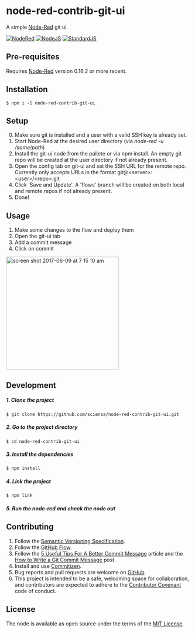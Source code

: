 # node-red-contrib-git-ui

A simple [Node-Red](http://nodered.org) git ui.

[![NodeRed](https://img.shields.io/badge/Node--Red-0.16.2-red.svg)](http://nodered.org)
[![NodeJS](https://img.shields.io/badge/Node.js-6.10.2-brightgreen.svg)](https://nodejs.org)
[![StandardJS](https://img.shields.io/badge/code_style-standard-brightgreen.svg)](https://standardjs.com)

## Pre-requisites

Requires [Node-Red](http://nodered.org) version 0.16.2 or more recent.

## Installation

    $ npm i -S node-red-contrib-git-ui

## Setup

0. Make sure git is installed and a user with a valid SSH key is already set.
1. Start Node-Red at the desired user directory (via *node-red -u /some/path*)
2. Install the git-ui node from the pallete or via npm install. An empty git repo will be created at the user directory if not already present.
3. Open the config tab on git-ui and set the SSH URL for the remote repo. Currently only accepts URLs in the format git@\<server\>:\<user\>/\<repo\>.git
4. Click 'Save and Update'. A 'flows' branch will be created on both local and remote repos if not already present.
5. Done!

## Usage

1. Make some changes to the flow and deploy them
2. Open the git-ui tab
3. Add a commit message
4. Click on commit

<img width="308" alt="screen shot 2017-06-09 at 7 15 10 am" src="https://user-images.githubusercontent.com/361140/26971414-6ea1967c-4ce3-11e7-90da-721aeaf2eed0.png">

## Development

##### 1. Clone the project

    $ git clone https://github.com/sciensa/node-red-contrib-git-ui.git

##### 2. Go to the project directory

    $ cd node-red-contrib-git-ui

##### 3. Install the dependencies

    $ npm install

##### 4. Link the project

    $ npm link
    
##### 5. Run the node-red and check the node out

## Contributing

1. Follow the [Semantic Versioning Specification](http://semver.org/).
2. Follow the [GitHub Flow](https://guides.github.com/introduction/flow/).
3. Follow the [5 Useful Tips For A Better Commit Message](https://robots.thoughtbot.com/5-useful-tips-for-a-better-commit-message) article and the [How to Write a Git Commit Message](http://chris.beams.io/posts/git-commit/) post.
4. Install and use [Commitizen](http://commitizen.github.io/cz-cli/).
5. Bug reports and pull requests are welcome on [GitHub](https://github.com/sciensa/node-red-contrib-git-ui/issues).
6. This project is intended to be a safe, welcoming space for collaboration, and contributors are expected to adhere to the [Contributor Covenant](http://contributor-covenant.org) code of conduct.

## License

The node is available as open source under the terms of the [MIT License](http://opensource.org/licenses/MIT).
